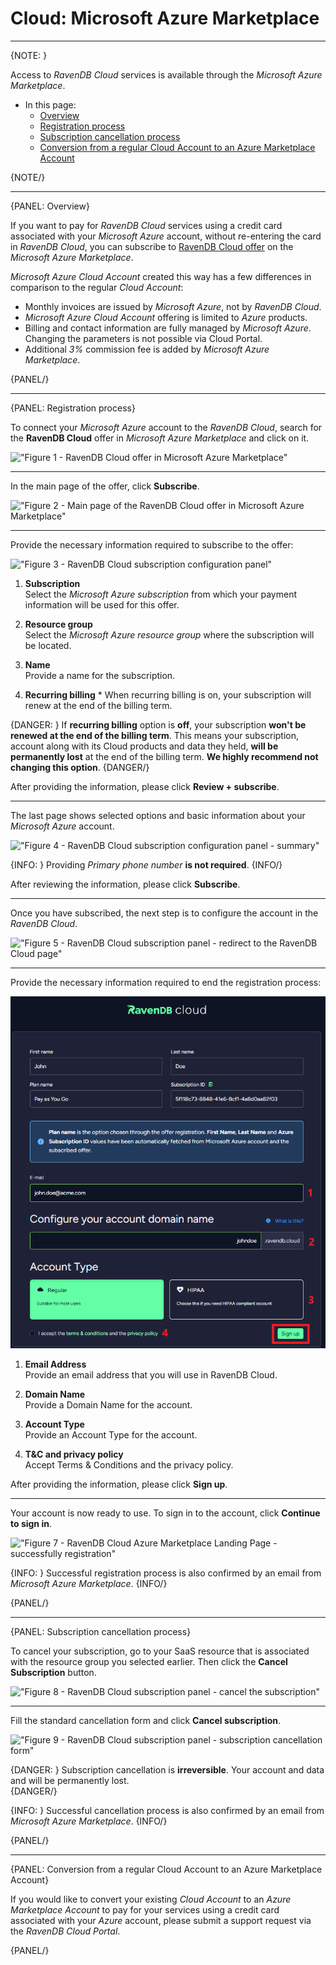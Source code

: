 ﻿# Cloud: Microsoft Azure Marketplace
---

{NOTE: }

Access to *RavenDB Cloud* services is available through the *Microsoft Azure Marketplace*.

* In this page:
    * [Overview](../cloud/cloud-microsoft-azure-marketplace#overview)
    * [Registration process](../cloud/cloud-microsoft-azure-marketplace#registration-process)
    * [Subscription cancellation process](../cloud/cloud-microsoft-azure-marketplace#subscription-cancellation-process)
    * [Conversion from a regular Cloud Account to an Azure Marketplace Account](../cloud/cloud-microsoft-azure-marketplace#conversion-from-a-regular-cloud-account-to-an-azure-marketplace-account)

{NOTE/}

---

{PANEL: Overview}

If you want to pay for *RavenDB Cloud* services using a credit card associated with your *Microsoft Azure* account, without re-entering the card in *RavenDB Cloud*, you can subscribe to [RavenDB Cloud offer](https://azuremarketplace.microsoft.com/en-us/marketplace/apps/hibernatingrhinos.ravendb-cloud-payg?tab=Overview) on the *Microsoft Azure Marketplace*.

*Microsoft Azure Cloud Account* created this way has a few differences in comparison to the regular *Cloud Account*:

- Monthly invoices are issued by *Microsoft Azure*, not by *RavenDB Cloud*.
- *Microsoft Azure Cloud Account* offering is limited to *Azure* products.
- Billing and contact information are fully managed by *Microsoft Azure*. Changing the parameters is not possible via Cloud Portal.
- Additional *3%* commission fee is added by *Microsoft Azure Marketplace*.

{PANEL/}

---

{PANEL: Registration process}

To connect your *Microsoft Azure* account to the *RavenDB Cloud*, search for the **RavenDB Cloud** offer in *Microsoft Azure Marketplace* and click on it.

!["Figure 1 - RavenDB Cloud offer in Microsoft Azure Marketplace"](images\microsoft-azure-marketplace-cloud-ravendb-offer.png "Figure 1 - RavenDB Cloud offer in Microsoft Azure Marketplace")

---

In the main page of the offer, click **Subscribe**.

!["Figure 2 - Main page of the RavenDB Cloud offer in Microsoft Azure Marketplace"](images\microsoft-azure-marketplace-cloud-ravendb-offer-overview.png "Figure 2 - Main page of the RavenDB Cloud offer in Microsoft Azure Marketplace")

---

Provide the necessary information required to subscribe to the offer:

!["Figure 3 - RavenDB Cloud subscription configuration panel"](images\microsoft-azure-marketplace-cloud-ravendb-offer-configration.png "Figure 3 - RavenDB Cloud subscription configuration panel")

1.  **Subscription**  
    Select the *Microsoft Azure subscription* from which your payment information will be used for this offer.

2.  **Resource group**  
    Select the *Microsoft Azure resource group* where the subscription will be located.

3.  **Name**  
    Provide a name for the subscription. 

4.  **Recurring billing**  *
    When recurring billing is on, your subscription will renew at the end of the billing term.

{DANGER: }
If **recurring billing** option is **off**, your subscription **won't be renewed at the end of the billing term**.
This means your subscription, account along with its Cloud products and data they held, **will be permanently lost** at the end of the billing term.
**We highly recommend not changing this option**.
{DANGER/}

After providing the information, please click **Review + subscribe**.

---

The last page shows selected options and basic information about your *Microsoft Azure* account.

!["Figure 4 - RavenDB Cloud subscription configuration panel - summary"](images\microsoft-azure-marketplace-cloud-ravendb-offer-summary.png "Figure 4 - RavenDB Cloud subscription configuration panel - summary")

{INFO: }
Providing *Primary phone number* **is not required**.
{INFO/}

After reviewing the information, please click **Subscribe**.

---

Once you have subscribed, the next step is to configure the account in the *RavenDB Cloud*.

!["Figure 5 - RavenDB Cloud subscription panel - redirect to the RavenDB Cloud page"](images\microsoft-azure-marketplace-cloud-ravendb-offer-almost-done-configuration.png "Figure 5 - RavenDB Cloud subscription panel - redirect to the RavenDB Cloud page")

---

Provide the necessary information required to end the registration process:

!["Figure 6 - RavenDB Cloud Azure Marketplace Landing Page"](images\cloud-ravendb-azure-marketplace-landing-page.png "Figure 6 - RavenDB Cloud Azure Marketplace Landing Page")

1.  **Email Address**  
   Provide an email address that you will use in RavenDB Cloud.

2.  **Domain Name**  
    Provide a Domain Name for the account.

3.  **Account Type**  
    Provide an Account Type for the account.

4.  **T&C and privacy policy**  
    Accept Terms & Conditions and the privacy policy.

After providing the information, please click **Sign up**.

---

Your account is now ready to use. To sign in to the account, click **Continue to sign in**.

!["Figure 7 - RavenDB Cloud Azure Marketplace Landing Page - successfully registration"](images\cloud-ravendb-azure-marketplace-landing-page-thank-you.png "Figure 7 - RavenDB Cloud Azure Marketplace Landing Page - successfully registration")

{INFO: }
Successful registration process is also confirmed by an email from *Microsoft Azure Marketplace*.
{INFO/}

{PANEL/}

---

{PANEL: Subscription cancellation process}

To cancel your subscription, go to your SaaS resource that is associated with the resource group you selected earlier. 
Then click the **Cancel Subscription** button.

!["Figure 8 - RavenDB Cloud subscription panel - cancel the subscription"](images\microsoft-azure-marketplace-cloud-ravendb-subscription-cancel-subscription.png "Figure 8 - RavenDB Cloud subscription panel - cancel the subscription")

---

Fill the standard cancellation form and click **Cancel subscription**.

!["Figure 9 - RavenDB Cloud subscription panel - subscription cancellation form"](images\microsoft-azure-marketplace-cloud-ravendb-subscription-cancel-subscription-reason-form.png "Figure 9 - RavenDB Cloud subscription panel - subscription cancellation form")

{DANGER: }
Subscription cancellation is **irreversible**. Your account and data and will be permanently lost.  
{DANGER/}

{INFO: }
Successful cancellation process is also confirmed by an email from *Microsoft Azure Marketplace*.
{INFO/}

{PANEL/}

---

{PANEL: Conversion from a regular Cloud Account to an Azure Marketplace Account}

If you would like to convert your existing *Cloud Account* to an *Azure Marketplace Account* to pay for your services using a credit card associated with your *Azure* account, please submit a support request via the *RavenDB Cloud Portal*.

{PANEL/}
